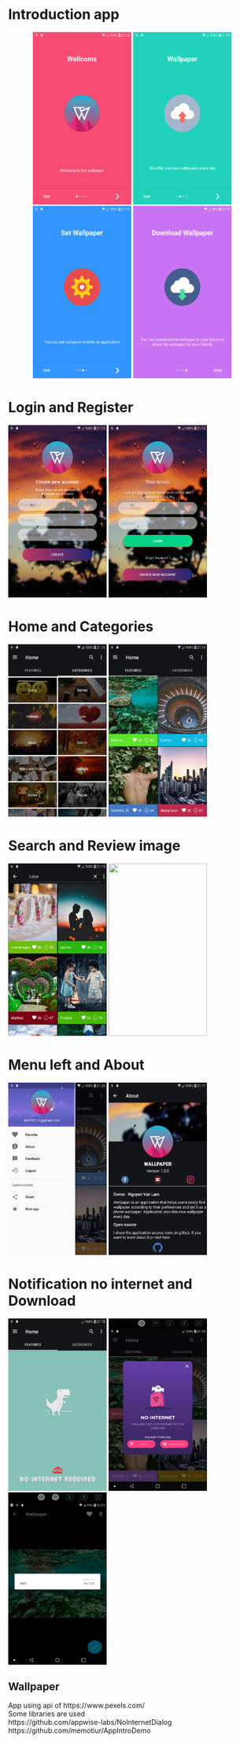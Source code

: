 <h1>Introduction app</h1>
<p align="center">
    <img width="200px" height="350px" src="https://github.com/NguyenLamMS/Wallpaper/blob/master/Screenshots/Capture%2B_2019-02-25-21-13-38.png" alt="">
    <img  width="200px" height="350px" src="https://github.com/NguyenLamMS/Wallpaper/blob/master/Screenshots/Capture%2B_2019-02-25-21-20-31.png" alt="">
    <img   width="200px" height="350px" src="https://github.com/NguyenLamMS/Wallpaper/blob/master/Screenshots/Capture%2B_2019-02-25-21-13-48.png" alt="">
    <img  width="200px" height="350px" src="https://github.com/NguyenLamMS/Wallpaper/blob/master/Screenshots/Capture%2B_2019-02-25-22-19-42.png" alt="">
</p>
<h1>Login and Register</h1>
<p>
    <img width="200px" height="350px" src="https://github.com/NguyenLamMS/Wallpaper/blob/master/Screenshots/Capture%2B_2019-02-25-21-14-06.png" alt="">
    <img  width="200px" height="350px" src="https://github.com/NguyenLamMS/Wallpaper/blob/master/Screenshots/Capture%2B_2019-02-25-21-13-59.png" alt="">
</p>
<h1>Home and Categories</h1>
<p>
    <img   width="200px" height="350px" src="https://github.com/NguyenLamMS/Wallpaper/blob/master/Screenshots/Capture%2B_2019-02-25-21-14-35.png" alt="">
    <img  width="200px" height="350px" src="https://github.com/NguyenLamMS/Wallpaper/blob/master/Screenshots/Capture%2B_2019-02-25-21-14-29.png" alt="">
</p>
<h1>Search and Review image</h1>
<p>
    <img   width="200px" height="350px" src="https://github.com/NguyenLamMS/Wallpaper/blob/master/Screenshots/Capture%2B_2019-02-25-21-15-38.png" alt="">
    <img  width="200px" height="350px" src="https://github.com/NguyenLamMS/Wallpaper/blob/master/Screenshots/Capture%2B_2019-02-25-21-17-47.png" alt="">
</p>
<h1>Menu left and About </h1>
<p>
    <img   width="200px" height="350px" src="https://github.com/NguyenLamMS/Wallpaper/blob/master/Screenshots/Capture%2B_2019-02-25-21-20-23.png" alt="">
    <img  width="200px" height="350px" src="https://github.com/NguyenLamMS/Wallpaper/blob/master/Screenshots/Capture%2B_2019-02-25-21-17-59.png" alt="">
</p>
<h1>Notification no internet and Download</h1>
<p>
    <img   width="200px" height="350px" src="https://github.com/NguyenLamMS/Wallpaper/blob/master/Screenshots/Capture%2B_2019-02-25-21-18-34.png" alt="">
    <img  width="200px" height="350px" src="https://github.com/NguyenLamMS/Wallpaper/blob/master/Screenshots/Screenshot_2019-02-25-21-18-14.png" alt="">
     <img  width="200px" height="350px" src="https://github.com/NguyenLamMS/Wallpaper/blob/master/Screenshots/Screenshot_2019-02-25-22-27-25.png" alt="">
</p>
<h2> Wallpaper </h2>
App using api of https://www.pexels.com/ </br>
Some libraries are used</br>
https://github.com/appwise-labs/NoInternetDialog</br>
https://github.com/memotiur/AppIntroDemo</br>
